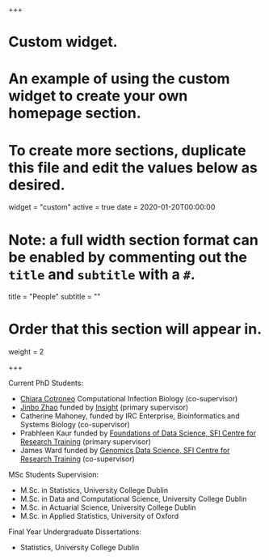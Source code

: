 +++
# Custom widget.
# An example of using the custom widget to create your own homepage section.
# To create more sections, duplicate this file and edit the values below as desired.
widget = "custom"
active = true
date = 2020-01-20T00:00:00

# Note: a full width section format can be enabled by commenting out the `title` and `subtitle` with a `#`.
title = "People"
subtitle = ""

# Order that this section will appear in.
weight = 2

+++

Current PhD Students:

- [Chiara Cotroneo](https://selenocysteine.github.io/) Computational Infection Biology (co-supervisor) 
- [Jinbo Zhao](https://www.insight-centre.org/users/jinbo-zhao) funded by [Insight](https://www.insight-centre.org/) (primary supervisor)
- Catherine Mahoney, funded by IRC Enterprise, Bioinformatics and Systems Biology (co-supervisor)
- Prabhleen Kaur funded by [Foundations of Data Science, SFI Centre for Research Training](https://www.data-science.ie/) (primary supervisor)
- James Ward funded by [Genomics Data Science, SFI Centre for Research Training](https://genomicsdatascience.ie/) (co-supervisor)

MSc Students Supervision:

- M.Sc. in Statistics, University College Dublin 
- M.Sc. in Data and Computational Science, University College Dublin 
- M.Sc. in Actuarial Science, University College Dublin 
- M.Sc. in Applied Statistics, University of Oxford 

Final Year Undergraduate Dissertations:

- Statistics, University College Dublin
